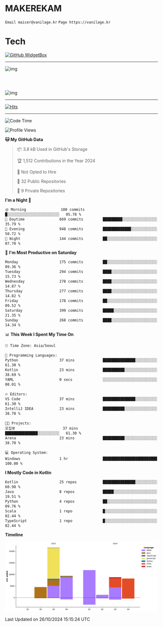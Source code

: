 # MAKEREKAM

`Email maicer@vanilage.kr`
`Page https://vanilage.kr`

# Tech

[![GitHub WidgetBox](https://github-widgetbox.vercel.app/api/skills?languages=python,js,ts,c,cpp,cs,java,kotlin,bash,md,html,css,xml,yaml,swift,powershell,json,R,SQL,php&tools=git,npm,gradle,nodejs,vercel,nginx&includeNames=true&theme=darkmode)](https://github.com/Jurredr/github-widgetbox)

---

![img](https://github-readme-stats.vercel.app/api/top-langs/?username=MAKEREKAM&layout=compact&theme=gruvbox)

<br>
<br>

![img](https://github-readme-stats.vercel.app/api/?username=MAKEREKAM&layout=compact&theme=gruvbox)

---

[![Hits](https://hits.seeyoufarm.com/api/count/incr/badge.svg?url=https%3A%2F%2Fgithub.com%2FMAKEREKAM&count_bg=%234A49D1&title_bg=%23555555&icon=&icon_color=%23E7E7E7&title=방문&edge_flat=false)](https://hits.seeyoufarm.com)

---

<!--START_SECTION:waka-->
![Code Time](http://img.shields.io/badge/Code%20Time-290%20hrs%2023%20mins-blue)

![Profile Views](http://img.shields.io/badge/Profile%20Views-0-blue)

**🐱 My GitHub Data** 

> 📦 3.8 kB Used in GitHub's Storage 
 > 
> 🏆 1,512 Contributions in the Year 2024
 > 
> 🚫 Not Opted to Hire
 > 
> 📜 32 Public Repositories 
 > 
> 🔑 9 Private Repositories 
 > 
**I'm a Night 🦉** 

```text
🌞 Morning                108 commits         █░░░░░░░░░░░░░░░░░░░░░░░░   05.78 % 
🌆 Daytime                669 commits         █████████░░░░░░░░░░░░░░░░   35.79 % 
🌃 Evening                948 commits         █████████████░░░░░░░░░░░░   50.72 % 
🌙 Night                  144 commits         ██░░░░░░░░░░░░░░░░░░░░░░░   07.70 % 
```
📅 **I'm Most Productive on Saturday** 

```text
Monday                   175 commits         ██░░░░░░░░░░░░░░░░░░░░░░░   09.36 % 
Tuesday                  294 commits         ████░░░░░░░░░░░░░░░░░░░░░   15.73 % 
Wednesday                278 commits         ████░░░░░░░░░░░░░░░░░░░░░   14.87 % 
Thursday                 277 commits         ████░░░░░░░░░░░░░░░░░░░░░   14.82 % 
Friday                   178 commits         ██░░░░░░░░░░░░░░░░░░░░░░░   09.52 % 
Saturday                 399 commits         █████░░░░░░░░░░░░░░░░░░░░   21.35 % 
Sunday                   268 commits         ████░░░░░░░░░░░░░░░░░░░░░   14.34 % 
```


📊 **This Week I Spent My Time On** 

```text
🕑︎ Time Zone: Asia/Seoul

💬 Programming Languages: 
Python                   37 mins             ███████████████░░░░░░░░░░   61.30 % 
Kotlin                   23 mins             ██████████░░░░░░░░░░░░░░░   38.69 % 
YAML                     0 secs              ░░░░░░░░░░░░░░░░░░░░░░░░░   00.01 % 

🔥 Editors: 
VS Code                  37 mins             ███████████████░░░░░░░░░░   61.30 % 
IntelliJ IDEA            23 mins             ██████████░░░░░░░░░░░░░░░   38.70 % 

🐱‍💻 Projects: 
모집봇                      37 mins             ███████████████░░░░░░░░░░   61.30 % 
Arena                    23 mins             ██████████░░░░░░░░░░░░░░░   38.70 % 

💻 Operating System: 
Windows                  1 hr                █████████████████████████   100.00 % 
```

**I Mostly Code in Kotlin** 

```text
Kotlin                   25 repos            ███████████████░░░░░░░░░░   60.98 % 
Java                     8 repos             █████░░░░░░░░░░░░░░░░░░░░   19.51 % 
Python                   4 repos             ██░░░░░░░░░░░░░░░░░░░░░░░   09.76 % 
Scala                    1 repo              █░░░░░░░░░░░░░░░░░░░░░░░░   02.44 % 
TypeScript               1 repo              █░░░░░░░░░░░░░░░░░░░░░░░░   02.44 % 
```



**Timeline**

![Lines of Code chart](https://raw.githubusercontent.com/MAKEREKAM/MAKEREKAM/main/assets/bar_graph.png)


 Last Updated on 26/10/2024 15:15:24 UTC
<!--END_SECTION:waka-->

